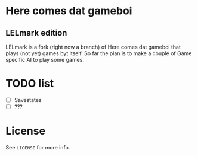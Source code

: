 Here comes dat gameboi
======================
LELmark edition
--------------

LELmark is a fork (right now a branch) of Here comes dat gameboi that plays (not yet) games byt itself. So far the plan is to make a couple of Game specific AI to play some games.

TODO list
=========

 - [ ] Savestates
 - [ ] ???

License
=======
See `LICENSE` for more info.

